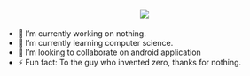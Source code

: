 <h1 align="center">
  <a href="#">
    <img align="center" src="https://readme-typing-svg.herokuapp.com?color=FFFFFF&center=true&vCenter=true&width=600&height=100&lines=Hi+there!;My+name+is+Yashwant.;I+am+a+Full+Stack+Developer+from+the+India." />
  </a>
  <br>
</h1>



- 🔭 I’m currently working on nothing.
- 🌱 I’m currently learning computer science.
- 👯 I’m looking to collaborate on android application
- ⚡ Fun fact: To the guy who invented zero, thanks for nothing.

